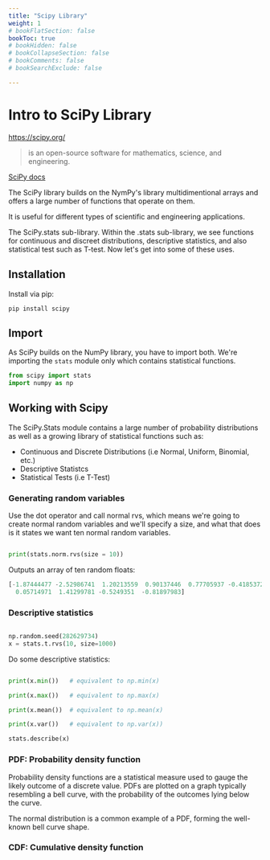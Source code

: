 ```yaml
---
title: "Scipy Library"
weight: 1
# bookFlatSection: false
bookToc: true
# bookHidden: false
# bookCollapseSection: false
# bookComments: false
# bookSearchExclude: false

---
```


# Intro to SciPy Library

https://scipy.org/

>is an open-source software for mathematics, science, and engineering.

[SciPy docs](https://docs.scipy.org/doc/scipy/)

The SciPy library builds on the NymPy's library multidimentional arrays and offers a large number of functions that operate on them. 

It is useful for different types of scientific and engineering applications. 
 
The SciPy.stats sub-library. Within the .stats sub-library, we see functions for continuous and discreet distributions, descriptive statistics, and also statistical test such as T-test. Now let's get into some of these uses.

## Installation 

Install via pip: 

```
pip install scipy
```

## Import

As SciPy builds on the NumPy library, you have to import both.
We're importing the `stats` module only which contains statistical functions.

```python
from scipy import stats
import numpy as np
```

## Working with Scipy 

The SciPy.Stats module contains a large number of probability distributions as well as a growing library of statistical functions such as:

- Continuous and Discrete Distributions (i.e Normal, Uniform, Binomial, etc.)
- Descriptive Statistcs
- Statistical Tests (i.e T-Test)

### Generating random variables

Use the dot operator and call normal rvs, which means we're going to create normal random variables and we'll specify a size, and what that does is it states we want ten normal random variables.

```python

print(stats.norm.rvs(size = 10))

```

Outputs an array of ten random floats: 

```python
[-1.87444477 -2.52986741  1.20213559  0.90137446  0.77705937 -0.4185372
  0.05714971  1.41299781 -0.5249351  -0.81897983]
```


### Descriptive statistics

```python

np.random.seed(282629734)
x = stats.t.rvs(10, size=1000)

```
Do some descriptive statistics:

```python

print(x.min())   # equivalent to np.min(x)

print(x.max())   # equivalent to np.max(x)

print(x.mean())  # equivalent to np.mean(x)

print(x.var())   # equivalent to np.var(x))

stats.describe(x)

```



### PDF: Probability density function 

Probability density functions are a statistical measure used to gauge the likely outcome of a discrete value. PDFs are plotted on a graph typically resembling a bell curve, with the probability of the outcomes lying below the curve.

The normal distribution is a common example of a PDF, forming the well-known bell curve shape.

### CDF:  Cumulative density function 

